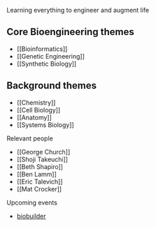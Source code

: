 Learning everything to engineer and augment life

## Core Bioengineering themes
- [[Bioinformatics]]
- [[Genetic Engineering]]
- [[Synthetic Biology]]

## Background themes
- [[Chemistry]]
- [[Cell Biology]]
- [[Anatomy]]
- [[Systems Biology]]

Relevant people
- [[George Church]]
- [[Shoji Takeuchi]]
- [[Beth Shapiro]]
- [[Ben Lamm]]
- [[Eric Talevich]]
- [[Mat Crocker]]

Upcoming events
- [biobuilder](https://biobuilder.org/for-educators/)
